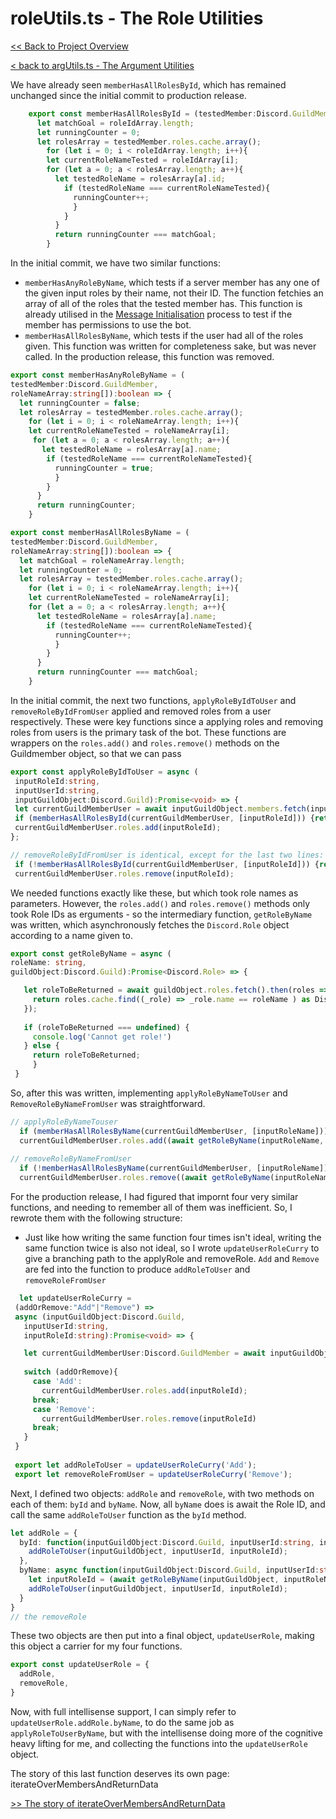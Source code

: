 # roleUtils.ts - The Role Utilities

[<< Back to Project Overview](../defenderProject.md)

[< back to argUtils.ts - The Argument Utilities](argUtils.md)

We have already seen `memberHasAllRolesById`, which has remained unchanged since the initial commit to production release.

```typescript
    export const memberHasAllRolesById = (testedMember:Discord.GuildMember, roleIdArray:string[]):boolean => {
      let matchGoal = roleIdArray.length;
      let runningCounter = 0;
      let rolesArray = testedMember.roles.cache.array();
        for (let i = 0; i < roleIdArray.length; i++){
        let currentRoleNameTested = roleIdArray[i];
        for (let a = 0; a < rolesArray.length; a++){
          let testedRoleName = rolesArray[a].id;
            if (testedRoleName === currentRoleNameTested){
              runningCounter++;
              }
            }
          }
          return runningCounter === matchGoal;
        }
 ```
In the initial commit, we have two similar functions:
- `memberHasAnyRoleByName`, which tests if a server member has any one of the given input roles by their name, not their ID. The function fetchies an array of all of the roles that the tested member has. This function is already utilised in the [Message Initialisation](../initialisationAndOnMessage.md) process to test if the member has permissions to use the bot.
- `memberHasAllRolesByName`, which tests if the user had all of the roles given. This function was written for completeness sake, but was never called. In the production release, this function was removed.

```typescript
export const memberHasAnyRoleByName = (
testedMember:Discord.GuildMember, 
roleNameArray:string[]):boolean => {
  let runningCounter = false;
  let rolesArray = testedMember.roles.cache.array();
    for (let i = 0; i < roleNameArray.length; i++){
    let currentRoleNameTested = roleNameArray[i];
     for (let a = 0; a < rolesArray.length; a++){
       let testedRoleName = rolesArray[a].name;
        if (testedRoleName === currentRoleNameTested){
          runningCounter = true;
          }
        }
      }
      return runningCounter;
    }

export const memberHasAllRolesByName = (
testedMember:Discord.GuildMember, 
roleNameArray:string[]):boolean => {
  let matchGoal = roleNameArray.length;
  let runningCounter = 0;
  let rolesArray = testedMember.roles.cache.array();
    for (let i = 0; i < roleNameArray.length; i++){
    let currentRoleNameTested = roleNameArray[i];
    for (let a = 0; a < rolesArray.length; a++){
      let testedRoleName = rolesArray[a].name;
        if (testedRoleName === currentRoleNameTested){
          runningCounter++;
          }
        }
      }
      return runningCounter === matchGoal;
    }
 ```
 
In the initial commit, the next two functions, `applyRoleByIdToUser` and `removeRoleByIdFromUser` applied and removed roles from a user respectively. These were key functions since a applying roles and removing roles from users is the primary task of the bot. These functions are wrappers on the `roles.add()` and `roles.remove()` methods on the Guildmember object, so that we can pass
 
 ```typescript
export const applyRoleByIdToUser = async (
  inputRoleId:string, 
  inputUserId:string, 
  inputGuildObject:Discord.Guild):Promise<void> => {
  let currentGuildMemberUser = await inputGuildObject.members.fetch(inputUserId);
  if (memberHasAllRolesById(currentGuildMemberUser, [inputRoleId])) {return}
  currentGuildMemberUser.roles.add(inputRoleId);
};

// removeRoleByIdFromUser is identical, except for the last two lines:
  if (!memberHasAllRolesById(currentGuildMemberUser, [inputRoleId])) {return}
  currentGuildMemberUser.roles.remove(inputRoleId);

 ```
 
We needed functions exactly like these, but which took role names as parameters. However, the `roles.add()` and `roles.remove()` methods only took Role IDs as erguments - so the intermediary function, `getRoleByName` was written, which asynchronously fetches the `Discord.Role` object according to a name given to.
 
 ```typescript
 export const getRoleByName = async (
 roleName: string, 
 guildObject:Discord.Guild):Promise<Discord.Role> => {

    let roleToBeReturned = await guildObject.roles.fetch().then(roles => {
      return roles.cache.find((_role) => _role.name == roleName ) as Discord.Role;
    });
  
    if (roleToBeReturned === undefined) {
      console.log('Cannot get role!')
    } else {
      return roleToBeReturned;
      }
  }
 ```
 
 So, after this was written, implementing `applyRoleByNameToUser` and `RemoveRoleByNameFromUser` was straightforward.
 
```typescript
// applyRoleByNameTouser
  if (memberHasAllRolesByName(currentGuildMemberUser, [inputRoleName])) {return}
  currentGuildMemberUser.roles.add((await getRoleByName(inputRoleName, inputGuildObject)));
  
// removeRoleByNameFromUser
  if (!memberHasAllRolesByName(currentGuildMemberUser, [inputRoleName])) {return}
  currentGuildMemberUser.roles.remove((await getRoleByName(inputRoleName, inputGuildObject)));

```
 
For the production release, I had figured that impornt four very similar functions, and needing to remember all of them was inefficient. So, I rewrote them with the following structure:
- Just like how writing the same function four times isn't ideal, writing the same function twice is also not ideal, so I wrote `updateUserRoleCurry` to give a branching path to the applyRole and removeRole. `Add` and `Remove` are fed into the function to produce `addRoleToUser` and `removeRoleFromUser`

 ```typescript
   let updateUserRoleCurry = 
  (addOrRemove:"Add"|"Remove") => 
  async (inputGuildObject:Discord.Guild, 
    inputUserId:string, 
    inputRoleId:string):Promise<void> => {

    let currentGuildMemberUser:Discord.GuildMember = await inputGuildObject.members.fetch(inputUserId)
    
    switch (addOrRemove){
      case 'Add':
        currentGuildMemberUser.roles.add(inputRoleId);
      break;
      case 'Remove':
        currentGuildMemberUser.roles.remove(inputRoleId)
      break;
    }
  }
  
  export let addRoleToUser = updateUserRoleCurry('Add');
  export let removeRoleFromUser = updateUserRoleCurry('Remove');
  ```
Next, I defined two objects: `addRole` and `removeRole`, with two methods on each of them: `byId` and `byName`. Now, all `byName` does is await the Role ID, and call the same `addRoleToUser` function as the `byId` method.
  
```typescript
let addRole = {
  byId: function(inputGuildObject:Discord.Guild, inputUserId:string, inputRoleId:string){
    addRoleToUser(inputGuildObject, inputUserId, inputRoleId);
  },
  byName: async function(inputGuildObject:Discord.Guild, inputUserId:string, inputRoleName:string){
    let inputRoleId = (await getRoleByName(inputGuildObject, inputRoleName)).id;
    addRoleToUser(inputGuildObject, inputUserId, inputRoleId);
  }
}
// the removeRole 
```

These two objects are then put into a final object, `updateUserRole`, making this object a carrier for my four functions.

```typescript
export const updateUserRole = {
  addRole,
  removeRole,
}
```

Now, with full intellisense support, I can simply refer to `updateUserRole.addRole.byName`, to do the same job as `applyRoleToUserByName`, but with the intellisense doing more of the cognitive heavy lifting for me, and collecting the functions into the `updateUserRole` object.



The story of this last function deserves its own page: iterateOverMembersAndReturnData

[>> The story of iterateOverMembersAndReturnData](iterate.md)
